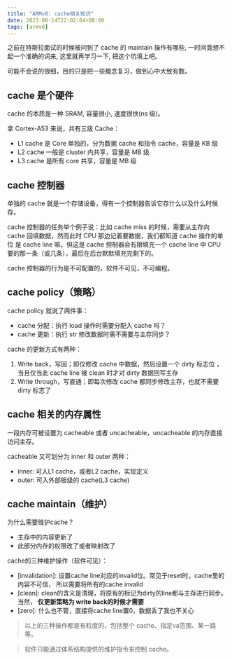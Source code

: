 ```yaml
---
title: "ARMv8: cache相关知识"
date: 2023-08-14T22:02:04+08:00
tags: [armv8]
---
```


之前在特斯拉面试的时候被问到了 cache 的 maintain 操作有哪些,
一时间竟想不起一个准确的词来, 这里就再学习一下, 把这个坑填上吧。

可能不会说的很细，目的只是把一些概念复习，做到心中大致有数。

## cache 是个硬件

cache 的本质是一种 SRAM, 容量很小, 速度很快(ns 级)。

拿 Cortex-A53 来说，共有三级 Cache：

- L1 cache 是 Core 单独的，分为数据 cache 和指令 cache，容量是 KB 级
- L2 cache 一般是 cluster 内共享，容量是 MB 级
- L3 cache 是所有 core 共享，容量是 MB 级

## cache 控制器

单独的 cache 就是一个存储设备，得有一个控制器告诉它存什么以及什么时候存。

cache 控制器的任务举个例子说：比如 cache miss 的时候，需要从主存向 cache
回填数据，然而此时 CPU 那边记着要数据，我们都知道 cache 操作的单位
是 cache line 嘛，但这是 cache 控制器会有限填充一个 cache line 中
CPU 要的那一条（或几条），最后在后台默默填充完剩下的。

cache 控制器的行为是不可配置的，软件不可见，不可编程。

## cache policy（策略）

cache policy 就说了两件事：

- cache 分配：执行 load 操作时需要分配入 cache 吗？
- cache 更新：执行 str 修改数据时需不需要与主存同步？

cache 的更新方式有两种：

1. Write back，写回；即仅修改 cache 中数据，然后设置一个 dirty 标志位
   ，当且仅当此 cache line 被 clean 时才对 dirty 数据回写主存
2. Write through，写直通；即每次修改 cache 都同步修改主存，也就不需要
   dirty 标志了

## cache 相关的内存属性

一段内存可被设置为 cacheable 或者 uncacheable，uncacheable 的内存直接访问主存。

cacheable 又可划分为 inner 和 outer 两种：

- inner: 可入L1 cache，或者L2 cache，实现定义
- outer: 可入外部板级的 cache(L3 cache)

## cache maintain（维护）

为什么需要维护cache？
- 主存中的内容更新了
- 此部分内存的权限改了或者映射改了
  
cache的三种维护操作（软件可见）：
- \[invalidation\]: 设置cache line对应的invalid位。常见于reset时，cache里的内容不可信，
  所以需要将所有的cache invalid
- \[clean\]: clean的含义是清理，将原有的标记为dirty的line都与主存进行同步。当然，
  **仅更新策略为 write back的时候才需要**
- \[zero\]: 什么也不管，直接将cache line置0，数据丢了我也不关心

>以上的三种操作都是有粒度的，包括整个 cache、指定va范围、某一路等。

>软件只能通过体系结构提供的维护指令来控制 cache。
